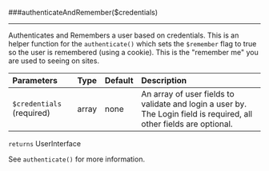 <a id="authenticateAndRemember"></a>
###authenticateAndRemember($credentials)

----------

Authenticates and Remembers a user based on credentials. This is an helper function for the `authenticate()` which sets the `$remember` flag to true so the user is remembered (using a cookie). This is the "remember me" you are used to seeing on sites.

Parameters                   | Type           | Default       | Description
:--------------------------- | :------------- | :------------ | :--------------
`$credentials` (required)    | array          | none          | An array of user fields to validate and login a user by. The Login field is required, all other fields are optional.

`returns` UserInterface

See `authenticate()` for more information.
